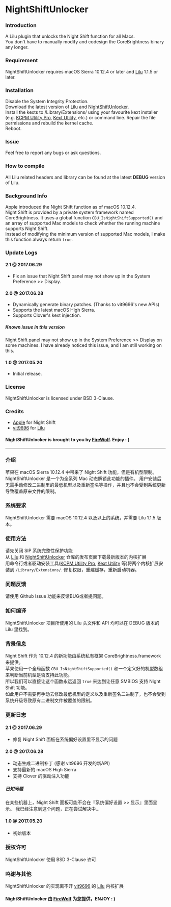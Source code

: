 NightShiftUnlocker
==================
### Introduction
A Lilu plugin that unlocks the Night Shift function for all Macs.  
You don't have to manually modify and codesign the CoreBrightness binary any longer.

### Requirement
NightShiftUnlocker requires macOS Sierra 10.12.4 or later and [Lilu](https://github.com/vit9696/Lilu) 1.1.5 or later.

### Installation
Disable the System Integrity Protection.  
Download the latest version of [Lilu](https://github.com/vit9696/Lilu/releases) and [NightShiftUnlocker](https://github.com/Austere-J/NightShiftUnlocker/releases).  
Install the kexts to /Library/Extensions/ using your favourite kext installer (e.g. [KCPM Utility Pro](https://www.firewolf.science/2016/09/kcpm-utility-pro-v6-brand-new-kexts-ezinstaller-macos-sierra-supported-repairing-permissions-configuring-rootless-and-more/), [Kext Utility](http://cvad-mac.narod.ru/index/0-4), etc.) or command line.
Repair the file permissions and rebuild the kernel cache.  
Reboot.

### Issue
Feel free to report any bugs or ask questions.

### How to compile
All Lilu related headers and library can be found at the latest **DEBUG** version of Lilu.

### Background Info
Apple introduced the Night Shift function as of macOS 10.12.4.  
Night Shift is provided by a private system framework named CoreBrightness.
It uses a global function `CBU_IsNightShiftSupported()` and an array of supported Mac models to check whether the running machine supports Night Shift.  
Instead of modifying the minimum version of supported Mac models, I make this function always return `true`.

### Update Logs
#### 2.1 @ 2017.06.29
- Fix an issue that Night Shift panel may not show up in the System Preference >> Display.

#### 2.0 @ 2017.06.28
- Dynamically generate binary patches. (Thanks to vit9696's new APIs)
- Supports the latest macOS High Sierra.
- Supports Clover's kext injection.
##### **Known issue in this version**
Night Shift panel may not show up in the System Preference >> Display on some machines.
I have already noticed this issue, and I am still working on this.

#### 1.0 @ 2017.05.20
- Initial release.

### License
NightShiftUnlocker is licensed under BSD 3-Clause.

### Credits
- [Apple](https://www.apple.com) for Night Shift
- [vit9696](https://github.com/vit9696) for [Lilu](https://github.com/vit9696/Lilu)

#### NightShiftUnlocker is brought to you by [FireWolf](https://www.firewolf.science). Enjoy : )  

---

### 介绍
苹果在 macOS Sierra 10.12.4 中带来了 Night Shift 功能，但是有机型限制。  
NightShiftUnlocker 是一个为全系列 Mac 动态解锁此功能的插件。
用户安装后无需手动修改二进制里的最低机型以及重新签名等操作，并且也不会受到系统更新导致覆盖原来文件的限制。

### 系统要求
NightShiftUnlocker 需要 macOS 10.12.4 以及以上的系统，并需要 Lilu 1.1.5 版本。

### 使用方法
请先关闭 SIP 系统完整性保护功能  
从 [Lilu](https://github.com/vit9696/Lilu/releases) 和 [NightShiftUnlocker](https://github.com/Austere-J/NightShiftUnlocker/releases) 仓库的发布页面下载最新版本的内核扩展  
用命令行或者驱动安装工具([KCPM Utility Pro](https://www.firewolf.science/2016/09/kcpm-utility-pro-v6-brand-new-kexts-ezinstaller-macos-sierra-supported-repairing-permissions-configuring-rootless-and-more/), [Kext Utility](http://cvad-mac.narod.ru/index/0-4) 等)将两个内核扩展安装到 `/Library/Extensions/`.
修复权限，重建缓存，重新启动机器。

### 问题反馈
请使用 Github Issue 功能来反馈BUG或者提问题。

### 如何编译
NightShiftUnlocker 项目所使用的 Lilu 头文件和 API 均可以在 DEBUG 版本的 Lilu 里找到。

### 背景信息
Night Shift 作为 10.12.4 的新功能由系统私有框架 CoreBrightness.framework 来提供。  
苹果使用一个全局函数 `CBU_IsNightShiftSupported()` 和一个定义好的机型数组来判断当前机型是否支持此功能。  
所以我们可以直接让这个函数永远返回 `true` 来达到让任意 SMBIOS 支持 Night Shift 功能。  
如此用户不需要再手动去修改最低机型的定义以及重新签名二进制了，也不会受到系统升级导致原有二进制文件被覆盖的限制。  

### 更新日志
#### 2.1 @ 2017.06.29
- 修复 Night Shift 面板在系统偏好设置里不显示的问题

#### 2.0 @ 2017.06.28
- 动态生成二进制补丁 (感谢 vit9696 开发的新API)
- 支持最新的 macOS High Sierra
- 支持 Clover 的驱动注入功能
##### **已知问题**
在某些机器上，Night Shift 面板可能不会在『系统偏好设置 >> 显示』里面显示。
我已经注意到这个问题，正在尝试解决中...

#### 1.0 @ 2017.05.20
- 初始版本

### 授权许可
NightShiftUnlocker 使用 BSD 3-Clause 许可

### 鸣谢与其他
NightShiftUnlocker 的实现离不开 [vit9696](https://github.com/vit9696) 的 [Lilu](https://github.com/vit9696/Lilu) 内核扩展

#### NightShiftUnlocker 由 [FireWolf](https://www.firewolf.science) 为您提供，ENJOY : )
